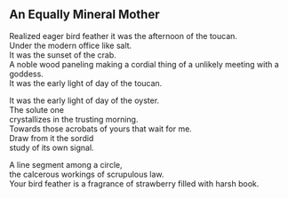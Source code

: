 An Equally Mineral Mother
-------------------------
Realized eager bird feather it was the afternoon of the toucan.  
Under the modern office like salt.  
It was the sunset of the crab.  
A noble wood paneling making a cordial thing of a unlikely meeting with a goddess.  
It was the early light of day of the toucan.  
  
It was the early light of day of the oyster.  
The solute one  
crystallizes in the trusting morning.  
Towards those acrobats of yours that wait for me.  
Draw from it the sordid  
study of its own signal.  
  
A line segment among a circle,  
the calcerous workings of scrupulous law.  
Your bird feather is a fragrance of strawberry filled with harsh book.  

